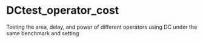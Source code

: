 # DCtest_operator_cost
Testing the area, delay, and power of different operators using DC under the same benchmark and setting
